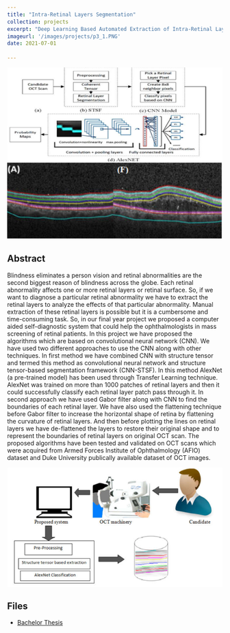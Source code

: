 ```yaml
---
title: "Intra-Retinal Layers Segmentation"
collection: projects
excerpt: "Deep Learning Based Automated Extraction of Intra-Retinal Layers for Analyzing Retinal Anomalies "
imageurl: '/images/projects/p3_1.PNG'
date: 2021-07-01

---
```


<center><img src="/images/projects/p3_1.PNG"></center>


## Abstract 
Blindness eliminates a person vision and retinal abnormalities are the second biggest reason of blindness across the globe. Each retinal abnormality affects one or more retinal layers or retinal surface. So, if we want to diagnose a particular retinal abnormality we have to extract the retinal layers to analyze the effects of that particular abnormality. Manual extraction of these retinal layers is possible but it is a cumbersome and time-consuming task. So, in our
final year project we proposed a computer aided self-diagnostic system that could help the ophthalmologists in mass screening of retinal patients. In this project we have proposed the algorithms which are based on convolutional neural network (CNN). We have used two different approaches to use the CNN along with other techniques. In first method we have
combined CNN with structure tensor and termed this method as convolutional neural network and structure tensor-based segmentation framework (CNN-STSF). In this method AlexNet (a
pre-trained model) has been used through Transfer Learning technique. AlexNet was trained on more than 1000 patches of retinal layers and then it could successfully classify each retinal layer patch pass through it. In second approach we have used Gabor filter along with CNN to find the boundaries of each retinal layer. We have also used the flattening technique before Gabor filter to increase the horizontal shape of retina by flattening the curvature of retinal layers. And then before plotting the lines on retinal layers we have de-flattened the layers to restore their original shape and to represent the boundaries of retinal layers on original OCT scan. The proposed algorithms have been tested and validated on OCT scans which were acquired from Armed Forces Institute of Ophthalmology (AFIO) dataset and Duke University publically available dataset of OCT images.


<center><img src="/images/projects/p3_2.png"></center>


## Files

- [Bachelor Thesis](/files/BS_Thesis.pdf)

